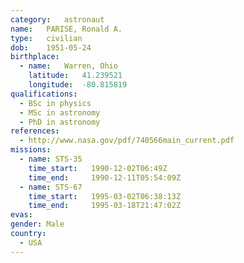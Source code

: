 ```yaml
---
category:	astronaut
name:	PARISE, Ronald A.
type:	civilian
dob:	1951-05-24
birthplace:
  - name:	Warren, Ohio
    latitude:	41.239521
    longitude:	-80.815819
qualifications:
  - BSc in physics
  - MSc in astronomy
  - PhD in astronomy
references:
  - http://www.nasa.gov/pdf/740566main_current.pdf
missions:
  - name: STS-35
    time_start:   1990-12-02T06:49Z
    time_end:     1990-12-11T05:54:09Z
  - name: STS-67
    time_start:   1995-03-02T06:38:13Z
    time_end:     1995-03-18T21:47:02Z
evas:
gender:	Male
country:
  - USA
---
```

